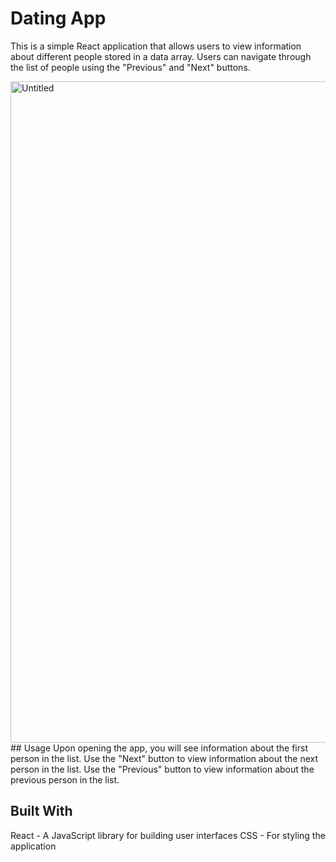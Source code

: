 # Dating App

This is a simple React application that allows users to view information about different people stored in a data array. 
Users can navigate through the list of people using the "Previous" and "Next" buttons.

<img width="1058" alt="Untitled" src="https://github.com/torry91/next-previous/assets/149702982/e4b1d4cc-3be5-4afc-801a-1548c728d9d6">
## Usage
Upon opening the app, you will see information about the first person in the list.
Use the "Next" button to view information about the next person in the list.
Use the "Previous" button to view information about the previous person in the list.

## Built With
React - A JavaScript library for building user interfaces
CSS - For styling the application



